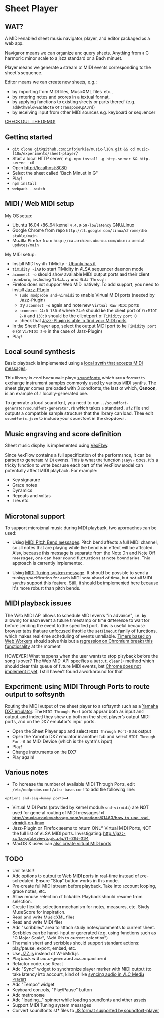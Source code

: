 # Sheet Player

## WAT?
A MIDI-enabled sheet music navigator, player, and editor packaged as a web app.

Navigator means we can organize and query sheets. Anything from a C harmonic minor scale to a jazz standard or a Bach minuet.

Player means we generate a stream of MIDI events corresponding to the sheet's sequence.

Editor means we can create new sheets, e.g.:
- by importing from MIDI files, MusicXML files, etc.,
- by entering notes and scores in a textual format,
- by applying functions to existing sheets or parts thereof (e.g. `add6thBelowEachNote` or `transposeUpA3rd`)
- by receiving input from other MIDI sources e.g. keyboard or sequencer

[CHECK OUT THE DEMO!](http://ethereum.karimratib.me:8080/)

## Getting started
- `git clone git@github.com:infojunkie/music-l10n.git && cd music-l10n/experiments/sheet-player/`
- Start a local HTTP server, e.g. `npm install -g http-server && http-server -c0`
- Open [http://localhost:8080](http://localhost:8080)
- Select the sheet called "Bach Minuet in G"
- Play!
- `npm install`
- `webpack --watch`

## MIDI / Web MIDI setup
My OS setup:
- Ubuntu 16.04 x86_64 kernel `4.4.0-59-lowlatency` GNU/Linux
- Google Chrome from repo `http://dl.google.com/linux/chrome/deb stable/main`.
- Mozilla Firefox from `http://ca.archive.ubuntu.com/ubuntu xenial-updates/main`

My MIDI setup:
- Install MIDI synth TiMidity - [Ubuntu has it](https://help.ubuntu.com/community/Midi/SoftwareSynthesisHowTo)
- `timidity -iAD` to start TiMidity in ALSA sequencer daemon mode
- `aconnect -o` should show available MIDI output ports and their client numbers, including `TiMidity` and `Midi Through`
- Firefox does not support Web MIDI natively. To add support, you need to install [Jazz-Plugin](http://jazz-soft.net/download/Jazz-Plugin/)
  - `sudo modprobe snd-virmidi` to enable Virtual MIDI ports (needed by Jazz-Plugin)
  - try `aconnect -o` again and note new `Virtual Raw MIDI` ports
  - `aconnect 24:0 130:0` where `24:0` should be the client:port of `VirMIDI 2-0` and `130:0` should be the client:port of `TiMidity port 0`
  - check that [Jazz-Plugin is able to find your MIDI ports](http://jazz-soft.net/demo/Connected.html)
- In the Sheet Player app, select the output MIDI port to be `TiMidity port 0` (or `VirMIDI 2-0` in the case of Jazz-Plugin)
- Play!

## Local sound synthesis
Basic playback is implemented using a [local synth that accepts MIDI messages](https://github.com/danigb/soundfont-player).

This library is cool because it plays [soundfonts](https://en.wikipedia.org/wiki/SoundFont), which are a format to exchange instrument samples commonly used by various MIDI synths. The sheet player comes preloaded with 3 sondfonts, the last of which, **Qanoon**, is an example of a locally-generated one.

To generate a local soundfont, you need to run `../soundfont-generator/soundfont-generator.rb` which takes a standard `.sf2` file and outputs a compatible sample structure that the library can load. Then edit `soundfonts.json` to include your soundfont in the dropdown.

## Music engraving and score definition
Sheet music display is implemented using [VexFlow](https://github.com/0xfe/vexflow).

Since VexFlow contains a full specification of the performance, it can be parsed to generate MIDI events. This is what the function `playVF` does. It's a tricky function to write because each part of the VexFlow model can potentially affect MIDI playback. For example:

- Key signature
- Grace notes
- Dynamics
- Repeats and voltas
- Ties
etc.

## Microtonal support
To support microtonal music during MIDI playback, two approaches can be used:

- Using [MIDI Pitch Bend messages](http://sites.uci.edu/camp2014/2014/04/30/managing-midi-pitchbend-messages/). Pitch bend affects a full MIDI channel, so all notes that are playing while the bend is in effect will be affected. Also, because this message is separate from the Note On and Note Off messages, one can hear sound fluctuations at note boundaries. This approach is currently implemented.

- Using [MIDI Tuning system message](http://www.microtonal-synthesis.com/MIDItuning.html). It should be possible to send a tuning specification for each MIDI note ahead of time, but not all MIDI synths support this feature. Still, it should be implemented here because it's more robust than pitch bends.

## MIDI playback issues
The Web MIDI API allows to schedule MIDI events "in advance", i.e. by allowing for each event a future timestamp or time difference to wait for before sending the event to the specified port. This is useful because browser tabs that are unfocused throttle the `setTimeout` family of functions, which makes real-time scheduling of events unreliable. [Timers based on Web Workers](https://github.com/chrisguttandin/worker-timers) should solve this but a [regression on Chromium breaks this functionality](https://bugs.chromium.org/p/chromium/issues/detail?id=646163) at the moment.

HOWEVER! What happens when the user wants to stop playback before the song is over? The Web MIDI API specifies a `Output.clear()` method which should clear this queue of future MIDI events, but [Chrome does not implement it yet](https://bugs.chromium.org/p/chromium/issues/detail?id=471798). I still haven't found a workaround for that.

## Experiment: using MIDI Through Ports to route output to softsynth
Routing the MIDI output of the sheet player to a softsynth such as a [Yamaha DX7 emulator](http://mmontag.github.io/dx7-synth-js/).
The `MIDI Through Port` ports appear both as input and output, and indeed they show up
both on the sheet player's output MIDI ports, and on the DX7 emulator's input ports.

- Open the Sheet Player app and select `MIDI Through Port-0` as output
- Open the Yamaha DX7 emulator in another tab and select `MIDI Through Port-0` as MIDI Device (which is the synth's input)
- Play!
- Change instruments on the DX7
- Play again!

## Various notes
- To increase the number of available MIDI Through Ports, edit `/etc/modprobe.conf/alsa-base.conf` to add the following line:
```
options snd-seq-dummy ports=4
```
- Virtual MIDI Ports (provided by kernel module `snd-virmidi`) are NOT used for general routing of MIDI messages! cf. http://music.stackexchange.com/questions/51463/how-to-use-snd-virmidi-on-linux
- Jazz-Plugin on Firefox seems to return ONLY Virtual MIDI Ports, NOT the full list of ALSA MIDI ports. Investigating: http://jazz-soft.org/bb/viewtopic.php?f=2&t=934
- MacOS X users can [also create virtual MIDI ports](https://www.skratchdot.com/2016/01/creating-virtual-midi-ports-on-osx/)

## TODO
- Unit tests!!
- Add options to output to Web MIDI ports in real-time instead of pre-scheduled. Ensure "Stop" button works in this mode.
- Pre-create full MIDI stream before playback. Take into account looping, grace notes, etc.
- Allow mouse selection of tickable. Playback should resume from selection.
- Create flexible selection mechanism for notes, measures, etc. Study MuseScore for inspiration.
- Read and write MusicXML files
- Read and write MIDI files
- Add "scribbles" area to attach study notes/comments to current sheet. Scribbles can be hand-input or generated (e.g. using functions such as "C Major Scale", "Add 6th to current selection")
- The main sheet and scribbles should support standard actions: play/pause, export, embed, etc.
- Use [JZZ.js](https://github.com/jazz-soft/JZZ) instead of WebMidi.js
- Playback with auto-generated accompaniment
- Refactor code, use React
- Add "Sync" widget to synchronize player marker with MIDI output (to take latency into account, kind of like [syncing audio in VLC Media Player](https://www.vlchelp.com/syncing-audio-vlc-media-player/))
- Add "Tempo" widget
- Keyboard controls, "Play/Pause" button
- Add metronome
- Add "loading..." spinner while loading soundfonts and other assets
- Support MIDI Tuning system messages
- Convert soundfonts sf* files to [JS format supported by soundfont-player](https://github.com/danigb/soundfont-player)
